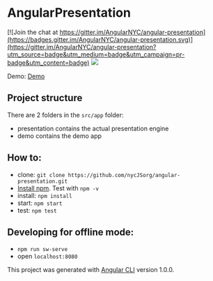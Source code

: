 # AngularPresentation

[![Join the chat at https://gitter.im/AngularNYC/angular-presentation](https://badges.gitter.im/AngularNYC/angular-presentation.svg)](https://gitter.im/AngularNYC/angular-presentation?utm_source=badge&utm_medium=badge&utm_campaign=pr-badge&utm_content=badge)
<a href="https://codeclimate.com/github/codelab-fun/codelab/coverage"><img src="https://codeclimate.com/github/nycJSorg/angular-presentation/badges/coverage.svg" /></a>

Demo: [Demo](https://codelab.fun)

## Project structure
There are 2 folders in the `src/app` folder:

* presentation contains the actual presentation engine
* demo contains the demo app


## How to: 
- clone: `git clone https://github.com/nycJSorg/angular-presentation.git`
- [Install npm](https://nodejs.org/en/download/). Test with `npm -v`
- install: `npm install`
- start: `npm start`
- test: `npm test`

## Developing for offline mode:
- `npm run sw-serve`
- open `localhost:8080`

This project was generated with [Angular CLI](https://github.com/angular/angular-cli) version 1.0.0.
